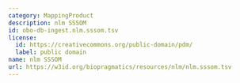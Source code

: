 ```yaml
---
category: MappingProduct
description: nlm SSSOM
id: obo-db-ingest.nlm.sssom.tsv
license:
  id: https://creativecommons.org/public-domain/pdm/
  label: public domain
name: nlm SSSOM
url: https://w3id.org/biopragmatics/resources/nlm/nlm.sssom.tsv
---
```

